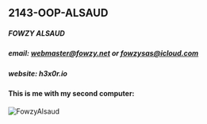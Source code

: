 ## 2143-OOP-ALSAUD
##### FOWZY ALSAUD
##### email: webmaster@fowzy.net or fowzysas@icloud.com
##### website: h3x0r.io
#### This is me with my second computer:
![FowzyAlsaud](12yearsoldme.png)
